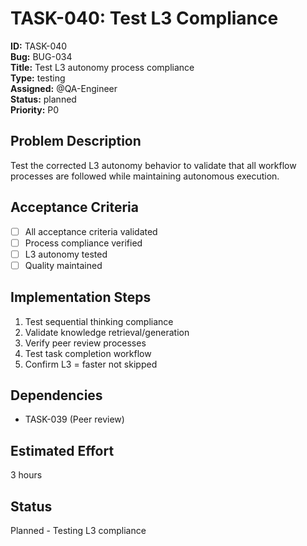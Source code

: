 # TASK-040: Test L3 Compliance

**ID:** TASK-040  
**Bug:** BUG-034  
**Title:** Test L3 autonomy process compliance  
**Type:** testing  
**Assigned:** @QA-Engineer  
**Status:** planned  
**Priority:** P0  

## Problem Description
Test the corrected L3 autonomy behavior to validate that all workflow processes are followed while maintaining autonomous execution.

## Acceptance Criteria
- [ ] All acceptance criteria validated
- [ ] Process compliance verified
- [ ] L3 autonomy tested
- [ ] Quality maintained

## Implementation Steps
1. Test sequential thinking compliance
2. Validate knowledge retrieval/generation
3. Verify peer review processes
4. Test task completion workflow
5. Confirm L3 = faster not skipped

## Dependencies
- TASK-039 (Peer review)

## Estimated Effort
3 hours

## Status
Planned - Testing L3 compliance